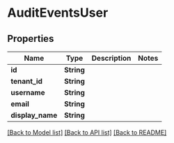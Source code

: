 # AuditEventsUser

## Properties

Name | Type | Description | Notes
------------ | ------------- | ------------- | -------------
**id** | **String** |  | 
**tenant_id** | **String** |  | 
**username** | **String** |  | 
**email** | **String** |  | 
**display_name** | **String** |  | 

[[Back to Model list]](../README.md#documentation-for-models) [[Back to API list]](../README.md#documentation-for-api-endpoints) [[Back to README]](../README.md)


